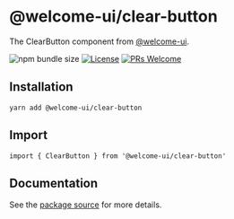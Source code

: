 # @welcome-ui/clear-button

The ClearButton component from [@welcome-ui](https://welcome-ui.com).

![npm bundle size](https://img.shields.io/bundlephobia/minzip/@welcome-ui/clear-button) [![License](https://img.shields.io/npm/l/welcome-ui.svg)](https://github.com/WTTJ/welcome-ui/blob/main/LICENSE) [![PRs Welcome](https://img.shields.io/badge/PRs-welcome-mediumspringgreen.svg)](ttps://github.com/WTTJ/welcome-ui/blob/main/CONTRIBUTING.mdx)

## Installation

    yarn add @welcome-ui/clear-button

## Import

    import { ClearButton } from '@welcome-ui/clear-button'

## Documentation

See the [package source](https://github.com/WTTJ/welcome-ui/tree/main/packages/ClearButton) for more details.
